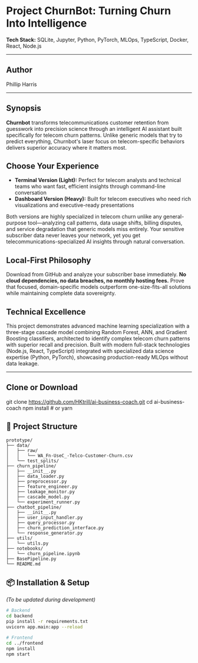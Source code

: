 # Project ChurnBot: Turning Churn Into Intelligence

**Tech Stack:** SQLite, Jupyter, Python, PyTorch, MLOps, TypeScript, Docker, React, Node.js

---

## Author
Phillip Harris

---

## Synopsis

**Churnbot** transforms telecommunications customer retention from guesswork into precision science through an intelligent AI assistant built specifically for telecom churn patterns. Unlike generic models that try to predict everything, Churnbot's laser focus on telecom-specific behaviors delivers superior accuracy where it matters most.

## Choose Your Experience

- **Terminal Version (Light):** Perfect for telecom analysts and technical teams who want fast, efficient insights through command-line conversation
- **Dashboard Version (Heavy):** Built for telecom executives who need rich visualizations and executive-ready presentations

Both versions are highly specialized in telecom churn unlike any general-purpose tool—analyzing call patterns, data usage shifts, billing disputes, and service degradation that generic models miss entirely. Your sensitive subscriber data never leaves your network, yet you get telecommunications-specialized AI insights through natural conversation.

## Local-First Philosophy

Download from GitHub and analyze your subscriber base immediately. **No cloud dependencies, no data breaches, no monthly hosting fees.** Prove that focused, domain-specific models outperform one-size-fits-all solutions while maintaining complete data sovereignty.

## Technical Excellence

This project demonstrates advanced machine learning specialization with a three-stage cascade model combining Random Forest, ANN, and Gradient Boosting classifiers, architected to identify complex telecom churn patterns with superior recall and precision. Built with modern full-stack technologies (Node.js, React, TypeScript) integrated with specialized data science expertise (Python, PyTorch), showcasing production-ready MLOps without data leakage.

---

## Clone or Download
git clone https://github.com/HKtrill/ai-business-coach.git
cd ai-business-coach
npm install      # or yarn

## 📁 Project Structure

```plaintext
prototype/
├── data/
│   ├── raw/
│   │   └── WA_Fn-UseC_-Telco-Customer-Churn.csv
│   └── test_splits/
├── churn_pipeline/
│   ├── __init__.py
│   ├── data_loader.py
│   ├── preprocessor.py
│   ├── feature_engineer.py
│   ├── leakage_monitor.py
│   ├── cascade_model.py
│   └── experiment_runner.py
├── chatbot_pipeline/
│   ├── __init__.py
│   ├── user_input_handler.py
│   ├── query_processor.py
│   ├── churn_prediction_interface.py
│   └── response_generator.py
├── utils/
│   └── utils.py
├── notebooks/
│   └── churn_pipeline.ipynb
├── BasePipeline.py
└── README.md

```
## 📦 Installation & Setup

*(To be updated during development)*

```bash
# Backend
cd backend
pip install -r requirements.txt
uvicorn app.main:app --reload

# Frontend
cd ../frontend
npm install
npm start
```
